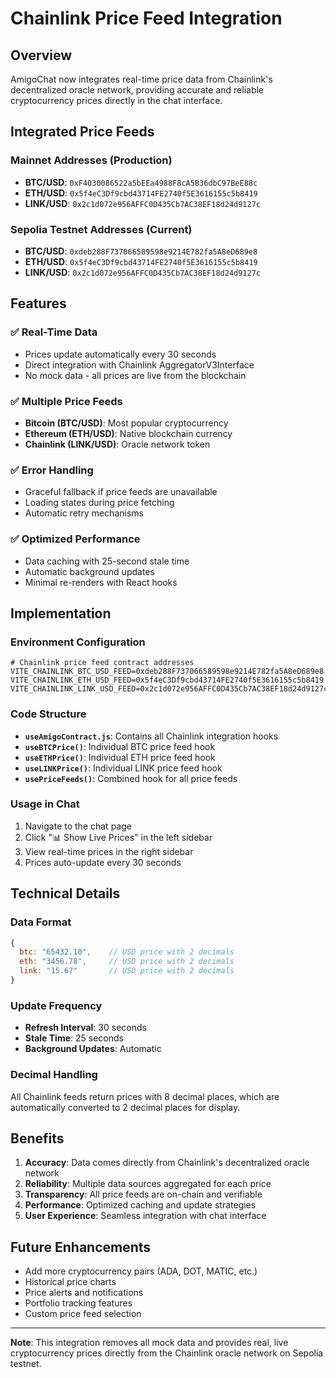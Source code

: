 # Chainlink Price Feed Integration

## Overview
AmigoChat now integrates real-time price data from Chainlink's decentralized oracle network, providing accurate and reliable cryptocurrency prices directly in the chat interface.

## Integrated Price Feeds

### Mainnet Addresses (Production)
- **BTC/USD**: `0xF4030086522a5bEEa4988F8cA5B36dbC97BeE88c`
- **ETH/USD**: `0x5f4eC3Df9cbd43714FE2740f5E3616155c5b8419`
- **LINK/USD**: `0x2c1d072e956AFFC0D435Cb7AC38EF18d24d9127c`

### Sepolia Testnet Addresses (Current)
- **BTC/USD**: `0xdeb288F737066589598e9214E782fa5A8eD689e8`
- **ETH/USD**: `0x5f4eC3Df9cbd43714FE2740f5E3616155c5b8419`
- **LINK/USD**: `0x2c1d072e956AFFC0D435Cb7AC38EF18d24d9127c`

## Features

### ✅ Real-Time Data
- Prices update automatically every 30 seconds
- Direct integration with Chainlink AggregatorV3Interface
- No mock data - all prices are live from the blockchain

### ✅ Multiple Price Feeds
- **Bitcoin (BTC/USD)**: Most popular cryptocurrency
- **Ethereum (ETH/USD)**: Native blockchain currency
- **Chainlink (LINK/USD)**: Oracle network token

### ✅ Error Handling
- Graceful fallback if price feeds are unavailable
- Loading states during price fetching
- Automatic retry mechanisms

### ✅ Optimized Performance
- Data caching with 25-second stale time
- Automatic background updates
- Minimal re-renders with React hooks

## Implementation

### Environment Configuration
```env
# Chainlink price feed contract addresses
VITE_CHAINLINK_BTC_USD_FEED=0xdeb288F737066589598e9214E782fa5A8eD689e8
VITE_CHAINLINK_ETH_USD_FEED=0x5f4eC3Df9cbd43714FE2740f5E3616155c5b8419
VITE_CHAINLINK_LINK_USD_FEED=0x2c1d072e956AFFC0D435Cb7AC38EF18d24d9127c
```

### Code Structure
- **`useAmigoContract.js`**: Contains all Chainlink integration hooks
- **`useBTCPrice()`**: Individual BTC price feed hook
- **`useETHPrice()`**: Individual ETH price feed hook
- **`useLINKPrice()`**: Individual LINK price feed hook
- **`usePriceFeeds()`**: Combined hook for all price feeds

### Usage in Chat
1. Navigate to the chat page
2. Click "📊 Show Live Prices" in the left sidebar
3. View real-time prices in the right sidebar
4. Prices auto-update every 30 seconds

## Technical Details

### Data Format
```javascript
{
  btc: "65432.10",    // USD price with 2 decimals
  eth: "3456.78",     // USD price with 2 decimals
  link: "15.67"       // USD price with 2 decimals
}
```

### Update Frequency
- **Refresh Interval**: 30 seconds
- **Stale Time**: 25 seconds
- **Background Updates**: Automatic

### Decimal Handling
All Chainlink feeds return prices with 8 decimal places, which are automatically converted to 2 decimal places for display.

## Benefits

1. **Accuracy**: Data comes directly from Chainlink's decentralized oracle network
2. **Reliability**: Multiple data sources aggregated for each price
3. **Transparency**: All price feeds are on-chain and verifiable
4. **Performance**: Optimized caching and update strategies
5. **User Experience**: Seamless integration with chat interface

## Future Enhancements

- Add more cryptocurrency pairs (ADA, DOT, MATIC, etc.)
- Historical price charts
- Price alerts and notifications
- Portfolio tracking features
- Custom price feed selection

---

**Note**: This integration removes all mock data and provides real, live cryptocurrency prices directly from the Chainlink oracle network on Sepolia testnet.
